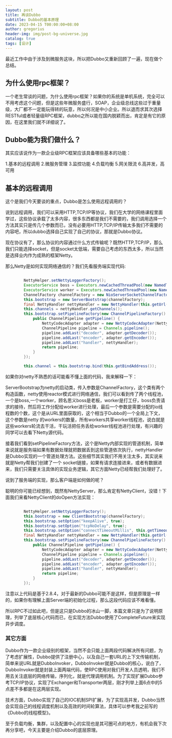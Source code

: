 ```yaml
---
layout: post
title: 再谈Dubbo
subtitle: Dubbo的基本原理
date: 2023-04-15 T00:00:00+08:00
author: gregorius
header-img: img/post-bg-universe.jpg
catalog: true
tags: [设计]
---
```


最近工作中由于涉及到微服务这块，所以把Dubbo又重新回顾了一遍，现在做个总结。

## 为什么使用rpc框架？
一个老生常谈的问题，为什么使用rpc框架？如果你的系统是单机系统，完全可以不用考虑这个问题，但是这些年微服务盛行，SOAP，企业级总线这些过于重量级，大厂都不一定能玩得转的玩意，所以何况是中小企业。所以退而求其次选择RESTful或者轻量级RPC框架，dubbo之所以能在国内脱颖而出，肯定是有它的原因，在这里我们就不详细说了。

## Dubbo能为我们做什么？

其实应该说作为一款企业级RPC框架应该具备哪些基本的功能：

1.基本的远程调用
2.微服务管理
3.监控功能
4.负载均衡
5.网关限流
6.高并发，高可用

## 基本的远程调用

这个是我们今天要谈的重点，Dubbo是怎么使用远程调用的？

说到远程调用，我们可以采用HTTP,TCP/IP等协议，我们在大学的网络课程里面学过，这些协议承载了太多内容，很多东西都是我们不需要的，我们调用选择一个方法其实只是传几个参数而已，没有必要用HTTP,TCP/IP传输太多我们不需要的内容吧，所以dubbo选择自己实现了自己的协议，那就是Dubbo协议。

现在协议有了，那么协议的内容通过什么方式传输呢？既然HTTP,TCP/IP，那么我们只能选择socket，但是socket太低端，需要自己考虑的东西太多，所以当然是选择业内作为成熟的框架Netty。

那么Netty是如何实现网络通信的？我们先看服务端实现代码:

```java

        NettyHelper.setNettyLoggerFactory();
        ExecutorService boss = Executors.newCachedThreadPool(new NamedThreadFactory("NettyServerBoss", true));
        ExecutorService worker = Executors.newCachedThreadPool(new NamedThreadFactory("NettyServerWorker", true));
        ChannelFactory channelFactory = new NioServerSocketChannelFactory(boss, worker, this.getUrl().getPositiveParameter("iothreads", Constants.DEFAULT_IO_THREADS));
        this.bootstrap = new ServerBootstrap(channelFactory);
        final NettyHandler nettyHandler = new NettyHandler(this.getUrl(), this);
        this.channels = nettyHandler.getChannels();
        this.bootstrap.setPipelineFactory(new ChannelPipelineFactory() {
            public ChannelPipeline getPipeline() {
                NettyCodecAdapter adapter = new NettyCodecAdapter(NettyServer.this.getCodec(), NettyServer.this.getUrl(), NettyServer.this);
                ChannelPipeline pipeline = Channels.pipeline();
                pipeline.addLast("decoder", adapter.getDecoder());
                pipeline.addLast("encoder", adapter.getEncoder());
                pipeline.addLast("handler", nettyHandler);
                return pipeline;
            }
        });

        this.channel = this.bootstrap.bind(this.getBindAddress());
```

如果你对netty不熟悉的话可能看不懂上面的代码，我来解释一下：

ServerBootstrap为netty的启动类，传入参数是ChannelFactory，这个类有两个构造函数，netty使用reactor模式进行网络通信，我们可以看到传了两个线程池，一个是boss,一个worker，顾名思义boss是老板，worker是打工仔，boss负责请求的接待，然后将工作分配给worker进行处理，最后一个参数是需要分配的io线程数的个数，这个是从URL里面获取的，这个相当于Dubbo的一个全局上下文，这个参数是netty 的workers的数量，所有workers共享worker线程池，说白就是这些workers轮流去干活，干玩活把任务丢给worker线程池进行处理，有兴趣的同学可以去看下Netty源代码。

接着我们看到setPipelineFactory方法，这个是Netty内部实现的管道机制，简单来说就是服务端如果有数据处理就把数据丢到这些管道依次执行，nettyHandler是Dubbo实现的一个管道处理方法。这些细节其实我们不用关注太多，其实说来就是Netty帮我们创建了一个 socket链接，如果有请求连接进来，或者有数据进来，我们只需要关注具体的实现业务逻辑，其它方面Netty已经帮我们处理好了。

说到了服务端的实现，那么客户端是如何做的呢？

聪明的你可能已经想到，既然有NettyServer，那么肯定有NettyClient，没错！下面我们来看NettyClient的doOpen方法实现：

``` java

        NettyHelper.setNettyLoggerFactory();
        this.bootstrap = new ClientBootstrap(channelFactory);
        this.bootstrap.setOption("keepAlive", true);
        this.bootstrap.setOption("tcpNoDelay", true);
        this.bootstrap.setOption("connectTimeoutMillis", this.getTimeout());
        final NettyHandler nettyHandler = new NettyHandler(this.getUrl(), this);
        this.bootstrap.setPipelineFactory(new ChannelPipelineFactory() {
            public ChannelPipeline getPipeline() {
                NettyCodecAdapter adapter = new NettyCodecAdapter(NettyClient.this.getCodec(), NettyClient.this.getUrl(), NettyClient.this);
                ChannelPipeline pipeline = Channels.pipeline();
                pipeline.addLast("decoder", adapter.getDecoder());
                pipeline.addLast("encoder", adapter.getEncoder());
                pipeline.addLast("handler", nettyHandler);
                return pipeline;
            }
        });
```

注意以上代码是基于2.8.4，对于最新的Dubbo可能不是这样，但是原理是一样的，如果你有理解上面Server端的初始化过程，那么这段代码应该不难看懂。

所以RPC不过如此吧，但是这只是Dubbo的冰山一脚，本篇文章只是为了说明原理，列举了底层核心代码而已，在实现方法Dubbo使用了CompleteFuture来实现异步调度。

### 其它方面

Dubbo作为一款企业级别的框架，当然不会只能上面两段代码解决所有问题，为了考虑扩展性，Dubbo提供了注册中心，以及自己一套URL的上下文传输机制，简单来说URL就是DubboInvoker，DubboInvoker就是Dubbo的核心，说白了，DubboInvoker就是封装上面两端代码，使RPC使用对我们开发人员透明，我们不用去关注底层的网络传输，序列化，就是代理调用机制。为了实现扩展Dubbo参考TCP/IP协议，实现了Exchanger和Transporter两层，刚才列举上面6点中的5点差不多都是在这两层实现。

技术方面，Dubbo实现了自己的IOC机制SPI扩展，为了实现高并发，Dubbo当然会实现自己的线程调度机制以及高效的时间轮算法，具体可以参考我之前写的《Dubbo的线程模型》。

至于负载均衡，集群，以及配置中心的实现也是其可圈可点的地方，有机会我下次再分享吧，今天主要是介绍Dubbo的底层原理。